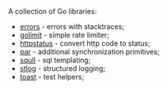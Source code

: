 A collection of Go libraries:
* [errors](https://github.com/Zamony/go/tree/main/errors)  - errors with stacktraces;
* [golimit](https://github.com/Zamony/go/tree/main/golimit) - simple rate limiter;
* [httpstatus](https://github.com/Zamony/go/tree/main/httpstatus) - convert http code to status;
* [par](https://github.com/Zamony/go/tree/main/par) - additional synchronization primitives;
* [squll](https://github.com/Zamony/go/tree/main/squll) - sql templating;
* [stlog](https://github.com/Zamony/go/tree/main/stlog) - structured logging;
* [toast](https://github.com/Zamony/go/tree/main/toast) - test helpers;
